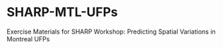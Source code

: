 # SHARP-MTL-UFPs
Exercise Materials for SHARP Workshop: Predicting Spatial Variations in Montreal UFPs


